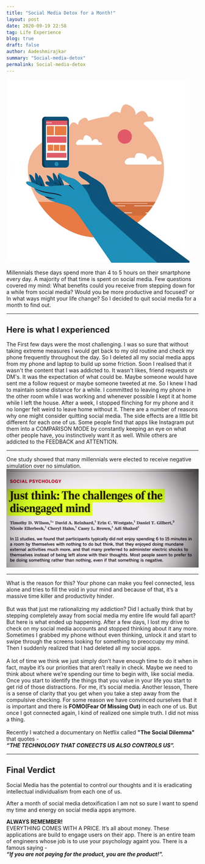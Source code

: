 ```yaml
---
title: "Social Media Detox for a Month!"
layout: post
date: 2020-09-19 22:58
tag: Life Experience
blog: true
draft: false
author: Aadeshmirajkar
summary: "Social-media-detox"
permalink: Social-media-detox
---
```


<img src="/assets/images/socialdetox.gif">

Millennials these days spend more than 4 to 5 hours on their smartphone every day. A majority of that time is spent on social media.
Few questions covered my mind: What benefits could you receive from stepping down for a while from social media? Would you be more productive and focused? or In what ways might your life change? So I decided to quit social media for a month to find out.


---

<h2>Here is what I experienced</h2>
The First few days were the most  challenging. I was so sure that without taking extreme measures I would get back to my old routine and check my phone frequently throughout the day. So I deleted all my social media apps from my phone and laptop to build up some friction. Soon I realised that it wasn't the content that I was addicted to. It wasn't likes, friend requests or DM's. It was the expectation of what could be. Maybe someone would have sent me a follow request or maybe someone tweeted at me. So I knew I had to maintain some distance for a while. I committed to leaving my phone in the other room while I was working and whenever possible I kept it at home while I left the house. After a week, I stopped flinching for my phone and it no longer felt weird to leave home without it. There are a number of reasons why one might consider quitting social media. The side effects are a little bit different for each one of us. Some people find that apps like Instagram put them into a COMPARISON MODE by constantly keeping an eye on what other people have, you instinctively want it as well. While others are addicted to the FEEDBACK and ATTENTION. 

---

One study showed that many millennials were elected to receive negative simulation over no simulation.
<img src="/assets/images/Smartphone-addict.png">

---
What is the reason for this? Your phone can make you feel connected, less alone and tries to fill the void in your mind and because of that, it’s a massive time killer and productivity hinder.
<br><br>
But was that just me rationalizing my addiction? Did I actually think that by stepping completely away from social media my entire life would fall apart? But here is what ended up happening. After a few days, I lost my drive to check on my social media accounts and stopped thinking about it any more. 
Sometimes I grabbed my phone without even thinking, unlock it and start to swipe through the screens looking for something to preoccupy my mind. Then I suddenly realized that I had deleted all my social apps.
<br><br>
A lot of time we think we just simply don’t have enough time to do it when in fact, maybe it’s our priorities that aren’t really in check. Maybe we need to think about where we’re spending our time to begin with, like social media. Once you start to identify the things that you value in your life you start to get rid of those distractions. For me, it’s social media. Another lesson, There is a sense of clarity that you get when you take a step away from the compulsive checking. For some reason we have convinced ourselves that it is important and there is <b>FOMO(Fear Of Missing Out)</b> in each one of us. But once I got connected again, I kind of realized one simple truth. I did not miss a thing.
<br><br>
Recently I watched a documentary on Netflix called <b>"The Social Dilemma"</b>
that quotes - <br>
<span class="evidence"><i><b>“THE TECHNOLOGY THAT CONEECTS US ALSO CONTROLS US”.
</b></i></span><br>

---
<h2>Final Verdict</h2>
Social Media has the potential to control our thoughts and it is eradicating intellectual individualism from each one of us.

After a month of social media detoxification I am not so sure I want to spend my time and energy on social media apps anymore.

<b>ALWAYS REMEMBER!</b><br>
EVERYTHING COMES WITH A PRICE. <b></b>It’s all about money. These applications are build to engage users on their app. There is an entire team of engineers whose job is to use your psychology againt you. There is a famous saying - <br>
<span class="evidence"><i><b>“If you are not paying for the product, you are the product!”.
</b></i></span>
 
